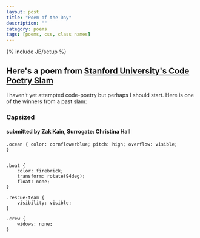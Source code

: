 ```yaml
---
layout: post
title: "Poem of the Day"
description: ""
category: poems
tags: [poems, css, class names]
---
```

{% include JB/setup %}
<h2>Here's a poem from <a href="http://stanford.edu/~mkagen/codepoetryslam/">Stanford University's Code Poetry Slam</a></h2>
I haven't yet attempted code-poetry but perhaps I should start. Here is one of the winners from a past slam: 

<h3>Capsized</h3>
<h4> submitted by Zak Kain, Surrogate: Christina Hall</h4>

<code>.ocean {
    color: cornflowerblue;
    pitch: high;
    overflow: visible;
}
</code>

<code>
.boat {
    color: firebrick;
    transform: rotate(94deg);
    float: none;
}
</code>

<code>
.rescue-team {
    visibility: visible;
}
</code>

<code>
.crew {
    widows: none;
}
</code>